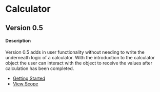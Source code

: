 # Calculator

## Version 0.5
#### Description
Version 0.5 adds in user functionality without needing to write the underneath logic of a calculator. With the introduction
to the calculator object the user can interact with the object to receive the values after calculation has been completed.


- <a href="https://github.com/Learning-Fuze/calculator/tree/v0.5#getting-started">Getting Started</a>
- <a href="https://github.com/Learning-Fuze/calculator/tree/v0.5#scope">View Scope</a>


